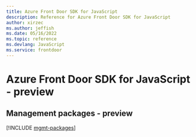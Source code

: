 ```yaml
---
title: Azure Front Door SDK for JavaScript
description: Reference for Azure Front Door SDK for JavaScript
author: xirzec
ms.author: jeffish
ms.date: 05/16/2022
ms.topic: reference
ms.devlang: JavaScript
ms.service: frontdoor
---
```

# Azure Front Door SDK for JavaScript - preview
## Management packages - preview
[!INCLUDE [mgmt-packages](front-door-mgmt-index.md)]
